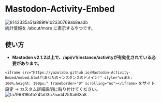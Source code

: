 # Mastodon-Activity-Embed
![8142335a51a889fe1b2330769ab8ea3b](https://user-images.githubusercontent.com/14953122/35280312-241f63a4-0093-11e8-8ac5-552b542930e2.png)  
統計情報を /about/more に表示するやつです。

## 使い方
- **Mastodon v2.1.2以上で、/api/v1/instance/activityが有効化されている必要があります。**

`<iframe src="https://yuzulabo.github.io/Mastodon-Activity-Embed/embed.html?(あなたのインスタンスのドメイン)" style="width: 100%;height: 190px;" frameborder="0" scrolling="no"></iframe>` をサイト設定 → カスタム詳細説明に貼り付けてください。   
![fa796819bfb24fa03c75ad425fbd63a8](https://user-images.githubusercontent.com/14953122/35280408-7a87e4a0-0093-11e8-82df-113d716ba7b9.png)
